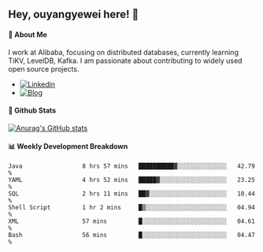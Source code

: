 ## Hey, ouyangyewei here! :wave:

#### :rocket: About Me
I work at Alibaba, focusing on distributed databases, currently learning TiKV, LevelDB, Kafka. I am passionate about contributing to widely used open source projects.

- [![Linkedin](https://img.shields.io/badge/LinkedIn-ouyangyewei-blue)](https://www.linkedin.com/in/ouyangyewei/)
- [![Blog](https://img.shields.io/badge/Blog-yeweiouyang-orange)](https://blog.csdn.net/yeweiouyang)

#### :star2: Github Stats
[![Anurag's GitHub stats](https://github-readme-stats.vercel.app/api?username=ouyangyewei&show_icons=true&cache_seconds=3600&theme=tokyonight)](https://github.com/anuraghazra/github-readme-stats)

#### :bar_chart: Weekly Development Breakdown
<!--START_SECTION:waka-->

```text
Java                 8 hrs 57 mins   ██████████▓░░░░░░░░░░░░░░   42.79 %
YAML                 4 hrs 52 mins   █████▓░░░░░░░░░░░░░░░░░░░   23.25 %
SQL                  2 hrs 11 mins   ██▓░░░░░░░░░░░░░░░░░░░░░░   10.44 %
Shell Script         1 hr 2 mins     █▒░░░░░░░░░░░░░░░░░░░░░░░   04.94 %
XML                  57 mins         █░░░░░░░░░░░░░░░░░░░░░░░░   04.61 %
Bash                 56 mins         █░░░░░░░░░░░░░░░░░░░░░░░░   04.47 %
```

<!--END_SECTION:waka-->
